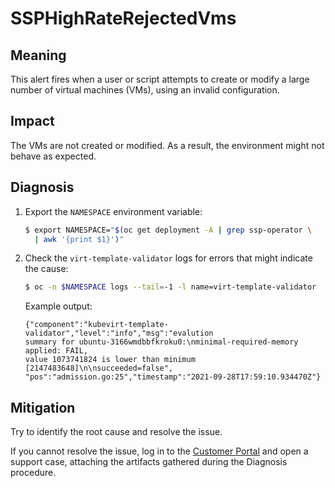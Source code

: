 # SSPHighRateRejectedVms
<!-- Edited by apinnick, Nov 2022-->

## Meaning

This alert fires when a user or script attempts to create or modify a large
number of virtual machines (VMs), using an invalid configuration.

## Impact

The VMs are not created or modified. As a result, the environment might not
behave as expected.

## Diagnosis

1. Export the `NAMESPACE` environment variable:

   ```bash
   $ export NAMESPACE="$(oc get deployment -A | grep ssp-operator \
     | awk '{print $1}')"
   ```

2. Check the `virt-template-validator` logs for errors that might indicate the
cause:

   ```bash
   $ oc -n $NAMESPACE logs --tail=-1 -l name=virt-template-validator
   ```

   Example output:

   ```text
   {"component":"kubevirt-template-validator","level":"info","msg":"evalution
   summary for ubuntu-3166wmdbbfkroku0:\nminimal-required-memory applied: FAIL,
   value 1073741824 is lower than minimum [2147483648]\n\nsucceeded=false",
   "pos":"admission.go:25","timestamp":"2021-09-28T17:59:10.934470Z"}
   ```

## Mitigation

Try to identify the root cause and resolve the issue.

If you cannot resolve the issue, log in to the
[Customer Portal](https://access.redhat.com) and open a support case,
attaching the artifacts gathered during the Diagnosis procedure.
